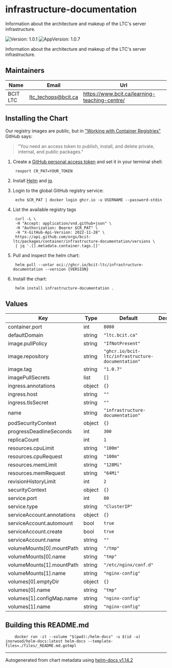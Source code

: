 # infrastructure-documentation

Information about the architecture and makeup of the LTC's server infrastructure.

![Version: 1.0.1](https://img.shields.io/badge/Version-1.0.1-informational?style=flat-square) ![AppVersion: 1.0.7](https://img.shields.io/badge/AppVersion-1.0.7-informational?style=flat-square)

Information about the architecture and makeup of the LTC's server infrastructure.

## Maintainers

| Name | Email | Url |
| ---- | ------ | --- |
| BCIT LTC | <ltc_techops@bcit.ca> | <https://www.bcit.ca/learning-teaching-centre/> |

## Installing the Chart

Our registry images are public, but in ["Working with Container Registries"](https://docs.github.com/en/packages/working-with-a-github-packages-registry/working-with-the-container-registry) GitHub says:
> "You need an access token to publish, install, and delete private, internal, and public packages."

1. Create a [GitHub personal access token](https://docs.github.com/en/authentication/keeping-your-account-and-data-secure/managing-your-personal-access-tokens) and set it in your terminal shell:

        rexport CR_PAT=YOUR_TOKEN

2. Install [Helm](https://helm.sh/docs/intro/install) and [jq](https://jqlang.org/download/).

3. Login to the global GitHub registry service:

        echo $CR_PAT | docker login ghcr.io -u USERNAME --password-stdin

4. List the available registry tags

        curl -L \
        -H "Accept: application/vnd.github+json" \
        -H "Authorization: Bearer $CR_PAT" \
        -H "X-GitHub-Api-Version: 2022-11-28" \
        https://api.github.com/orgs/bcit-ltc/packages/container/infrastructure-documentation/versions \
        | jq '.[].metadata.container.tags.[]'

5. Pull and inspect the helm chart:

        helm pull --untar oci://ghcr.io/bcit-ltc/infrastructure-documentation --version {VERSION}

6. Install the chart:

        helm install infrastructure-documentation .

## Values

| Key | Type | Default | Description |
|-----|------|---------|-------------|
| container.port | int | `8080` |  |
| defaultDomain | string | `"ltc.bcit.ca"` |  |
| image.pullPolicy | string | `"IfNotPresent"` |  |
| image.repository | string | `"ghcr.io/bcit-ltc/infrastructure-documentation"` |  |
| image.tag | string | `"1.0.7"` |  |
| imagePullSecrets | list | `[]` |  |
| ingress.annotations | object | `{}` |  |
| ingress.host | string | `""` |  |
| ingress.tlsSecret | string | `""` |  |
| name | string | `"infrastructure-documentation"` |  |
| podSecurityContext | object | `{}` |  |
| progressDeadlineSeconds | int | `300` |  |
| replicaCount | int | `1` |  |
| resources.cpuLimit | string | `"100m"` |  |
| resources.cpuRequest | string | `"100m"` |  |
| resources.memLimit | string | `"128Mi"` |  |
| resources.memRequest | string | `"64Mi"` |  |
| revisionHistoryLimit | int | `2` |  |
| securityContext | object | `{}` |  |
| service.port | int | `80` |  |
| service.type | string | `"ClusterIP"` |  |
| serviceAccount.annotations | object | `{}` |  |
| serviceAccount.automount | bool | `true` |  |
| serviceAccount.create | bool | `true` |  |
| serviceAccount.name | string | `""` |  |
| volumeMounts[0].mountPath | string | `"/tmp"` |  |
| volumeMounts[0].name | string | `"tmp"` |  |
| volumeMounts[1].mountPath | string | `"/etc/nginx/conf.d"` |  |
| volumeMounts[1].name | string | `"nginx-config"` |  |
| volumes[0].emptyDir | object | `{}` |  |
| volumes[0].name | string | `"tmp"` |  |
| volumes[1].configMap.name | string | `"nginx-config"` |  |
| volumes[1].name | string | `"nginx-config"` |  |

## Building this README.md

        docker run -it --volume "$(pwd):/helm-docs" -u $(id -u) jnorwood/helm-docs:latest helm-docs --template-files=./files/_README.md.gotmpl

----------------------------------------------
Autogenerated from chart metadata using [helm-docs v1.14.2](https://github.com/norwoodj/helm-docs/releases/v1.14.2)
